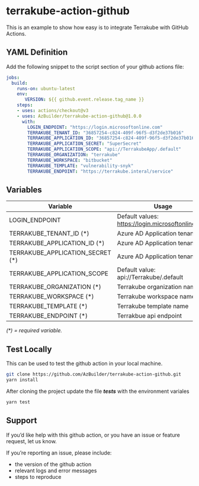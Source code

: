 # terrakube-action-github

This is an example to show how easy is to integrate Terrakube with GitHub Actions.

## YAML Definition

Add the following snippet to the script section of your github actions file:

```yaml
jobs:
  build:
    runs-on: ubuntu-latest
    env:
       VERSION: ${{ github.event.release.tag_name }}
    steps:
    - uses: actions/checkout@v3
    - uses: AzBuilder/terrakube-action-github@1.0.0
      with:
        LOGIN_ENDPOINT: "https://login.microsoftonline.com"
        TERRAKUBE_TENANT_ID: "36857254-c824-409f-96f5-d3f2de37b016"
        TERRAKUBE_APPLICATION_ID: "36857254-c824-409f-96f5-d3f2de37b016"
        TERRAKUBE_APPLICATION_SECRET: "SuperSecret"
        TERRAKUBE_APPLICATION_SCOPE: "api://TerrakubeApp/.default"
        TERRAKUBE_ORGANIZATION: "terrakube"
        TERRAKUBE_WORKSPACE: "bitbucket"
        TERRAKUBE_TEMPLATE: "vulnerability-snyk"
        TERRAKUBE_ENDPOINT: "https://terrakube.interal/service"
```
## Variables

| Variable                         | Usage                                              |
| -------------------------------- | -------------------------------------------------- |
| LOGIN_ENDPOINT                   | Default values: https://login.microsoftonline.com  |
| TERRAKUBE_TENANT_ID (*)          | Azure AD Application tenant ID                     |
| TERRAKUBE_APPLICATION_ID (*)     | Azure AD Application tenant ID                     |
| TERRAKUBE_APPLICATION_SECRET (*) | Azure AD Application tenant ID                     |
| TERRAKUBE_APPLICATION_SCOPE      | Default value: api://Terrakube/.default            |
| TERRAKUBE_ORGANIZATION (*)       | Terrakube organization name                        |
| TERRAKUBE_WORKSPACE (*)          | Terrakube workspace name                           |
| TERRAKUBE_TEMPLATE (*)           | Terrakube template name                            |
| TERRAKUBE_ENDPOINT (*)           | Terrakbue api endpoint                             |

_(*) = required variable._

## Test Locally

This can be used to test the github action in your local machine.

```bash
git clone https://github.com/AzBuilder/terrakube-action-github.git
yarn install
```

After cloning the project update the file ***__tests__*** with the environment variales

```bash
yarn test
```

## Support
If you’d like help with this github action, or you have an issue or feature request, let us know.

If you’re reporting an issue, please include:

- the version of the github action
- relevant logs and error messages
- steps to reproduce


